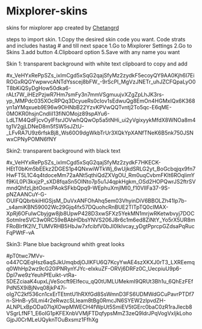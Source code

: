 # Mixplorer-skins
skins for mixplorer app created by <a href="github.com/Chetangrd"> Chetangrd </a>

steps to import skin.
1.Copy the desired skin code you want. Code strats and includes hastag # and till next space
1.Go to Mixplorer Settings
2.Go to Skins
3.add button
4.Clipboard option
5.Save with any name you want

Skin 1: transparent background with white text clipboard to copy and add

#x_VeHYxRePpSZs_ixlmCgd5xSqG2qajSfyMz2zydkF5ecoyQY9AA0Kjh6I7EiROGxRQGYwpwvcANTdYsscej8bFW_-9rScPl_MgVzJNETr_uhJZCFQpaLyO0T8bKiQSyDgHow50dka6-rALt7W_iHEzPzjwR7Hm7smFy3n7mmVSgmuujvXZgZpLhJK3rs-yp_MMPdc035XOcRPQq3DcyueRs0cIov1sEdwuQg8EmOn4HGMxIQx6K368yn1aYMqxueb9E96w9OHNbB22YzvKPVwQQTvntj2To5qc-E6qME-0MOKR0hsjnCndIiI13fiNOMojz89spAYu6-LdLTM4QdFjcvOylFfsrJOVwhQQwOp5a5tNHi_ui2yVgixyykMfdX8WNOa8m4tg1V2gjLDNeD8m5fSW5sJZtU-_LFvRA7U9z6rfskBj8_Ws60O9dgWkbTrUr3XQkYpXANfTNeK6B5nk750JSNwxCPNyPOMN6fNY

Skin2: transparent background with black text

#x_VeHYxRePpSZs_ixlmCgd5xSqG2qajSfyMz2zydkF7HKECK-HEtT0bKm5bEEkz2DGES1p4QNxwiWTkWj_6wUjkdSRLG2yt_BoGcbqjqx9fn7HwFT5L1C4q4tdoceMm72aANt5qthiQdZXVgOU_Rm0uqCvbmFKIt6ROqlimYf9KiL0Pi3kxjzP_sXD8fqaSn5OINto7p5u1J4qpkHgkm_OSd2HOPQwrJS2ftrSVmndQhfzLjbtOoxnPAokSFkbQpq9-WEphuXmjIMI0_f10VllFa37-9S-pNZAANCuY-G-OUIFQQbrbkiHlGSjsM_DuVxANFOhAhq5em03VhyinDiV6BBOLZh41Ip7b-_s4amiKBN59002Wc29Gjq4fx57DQuohcRnBUE2TITpTQ0cIMAX-XpRj6OFuIwCbyjgw8jb8UpwP428D3xwSFXz5YekMN1mrjwRKetwbvyj7DOCSotmIreSVC3w0RC59eBAbHDbsYNVS206J8r6c1m6ed8ZiNtY_Yo5rX5UR8mFRoBlrfK2lV_TUMVRHB5HbJw7xfcibfV0bJI0Iklvcay_yDgtPprcpGZdsaPqRucFqPWtF-vA

Skin3: Plane blue background whith great looks

#pT0twc7MVv-o447CQEqHsz6aqSJkUmqbdjOJlKFU6Q7KcyYwAE4szXKXJ0rT3_LXREemqq0WhHp2wz9cG20lPNRynYJYc-eIxkuZF-ORVj6DRFz0C_UecpiuU9p6-Dpl7we9zYeuhPfEuikt-vtRa-5DEZciaaK4upxLjVeSocft9EIfecu_qQ0tUMLUMekmI9QRUt3Bh1u_6QhEzFEfPdN5X9iBjNvq08jkP47i-oIg7C2kf536cn1cxErTEtmtU1hRXfGd8SsWmnD3FS6UDMWdGCuPavrPTDf7n-SHnB-y5lLmi4r2eRwzcSLIeam8tBg0RmcJN6SYEW2zIpvdZH-ALNPLxBpODa07lqXOwpMWECH4fWpUt5SmiEV5tGErc0baC0zR1raJlecb8VSgrLfNF1_E6oIG1pKFEXnbVVMjFTDqfypsMmZ3zeQ9ldrJPqVogVxIjkLohoGjpJ0CrMLeUQyknTOuBxsmz1FfhXg


